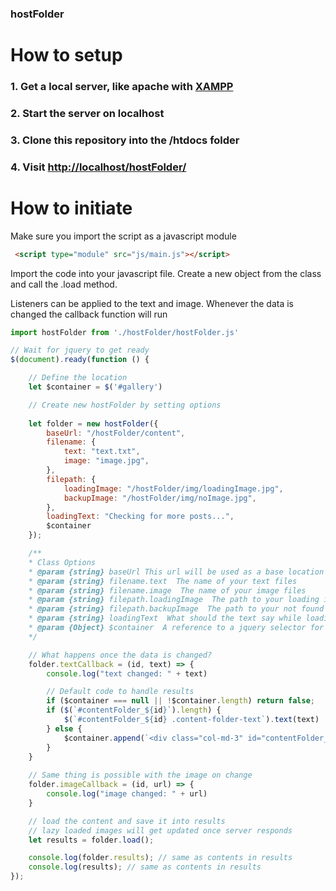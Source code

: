 ### hostFolder

# How to setup

### 1. Get a local server, like apache with [XAMPP](https://www.apachefriends.org/index.html)
### 2. Start the server on localhost
### 3. Clone this repository into the /htdocs folder
### 4. Visit [http://localhost/hostFolder/](http://localhost/hostFolder/)




# How to initiate

Make sure you import the script as a javascript module

```html
 <script type="module" src="js/main.js"></script>
```

Import the code into your javascript file.
Create a new object from the class and call the .load method.

Listeners can be applied to the text and image.
Whenever the data is changed the callback function will run

```javascript
import hostFolder from './hostFolder/hostFolder.js'

// Wait for jquery to get ready
$(document).ready(function () {

    // Define the location
    let $container = $('#gallery')

    // Create new hostFolder by setting options
   
    let folder = new hostFolder({
        baseUrl: "/hostFolder/content",
        filename: {
            text: "text.txt",
            image: "image.jpg",
        },
        filepath: {
            loadingImage: "/hostFolder/img/loadingImage.jpg",
            backupImage: "/hostFolder/img/noImage.jpg",
        },
        loadingText: "Checking for more posts...",
        $container
    });

    /**
    * Class Options
    * @param {string} baseUrl This url will be used as a base location when creating paths
    * @param {string} filename.text  The name of your text files
    * @param {string} filename.image  The name of your image files
    * @param {string} filepath.loadingImage  The path to your loading image, relative to baseUrl
    * @param {string} filepath.backupImage  The path to your not found image, relative to baseUrl
    * @param {string} loadingText  What should the text say while loading new results?
    * @param {Object} $container  A reference to a jquery selector for the container you want the content in
    */

    // What happens once the data is changed?
    folder.textCallback = (id, text) => {
        console.log("text changed: " + text)

        // Default code to handle results
        if ($container === null || !$container.length) return false;
        if ($(`#contentFolder_${id}`).length) {
            $(`#contentFolder_${id} .content-folder-text`).text(text)
        } else {
            $container.append(`<div class="col-md-3" id="contentFolder_${id}"><p class="content-folder-text">${text}</p><img class="content-folder-image d-none img-fluid"></div>`)
        }
    }
    
    // Same thing is possible with the image on change
    folder.imageCallback = (id, url) => {
        console.log("image changed: " + url)
    }

    // load the content and save it into results
    // lazy loaded images will get updated once server responds
    let results = folder.load();

    console.log(folder.results); // same as contents in results
    console.log(results); // same as contents in results
});
```